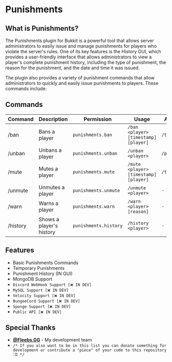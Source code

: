 # Punishments

## What is Punishments?
The Punishments plugin for Bukkit is a powerful tool that allows server administrators to easily issue and manage punishments for players who violate the server's rules. One of its key features is the History GUI, which provides a user-friendly interface that allows administrators to view a player's complete punishment history, including the type of punishment, the reason for the punishment, and the date and time it was issued.

The plugin also provides a variety of punishment commands that allow administrators to quickly and easily issue punishments to players. These commands include:

## Commands
| Command | Description | Permission | Usage                                | Aliases     |
| --- | --- | --- |--------------------------------------|-------------|
| /ban | Bans a player | `punishments.ban` | `/ban <player> [timestamp] [player]` | `/tempban`  |
| /unban | Unbans a player | `punishments.unban` | `/unban <player>` | `/pardon`   |
| /mute | Mutes a player | `punishments.mute` | `/mute <player> [timestamp] [player]` | `/tempmute` |
| /unmute | Unmutes a player | `punishments.unmute` | `/unmute <player>` | `-`         |
| /warn | Warns a player | `punishments.warn` | `/warn <player> [reason]` | `-`         |
 | /history | Shows a player's history | `punishments.history` | `/history <player>` | `-`         |

## Features
- Basic Punishments Commands
- Temporary Punishments
- Punishment History (IN GUI)
- MongoDB Support
- `Discord WebHook Support [❌ IN DEV]`
- `MySQL Support [❌ IN DEV]`
- `Velocity Support [❌ IN DEV]`
- `BungeeCord Support [❌ IN DEV]`
- `Sponge Support [❌ IN DEV]`
- `Public API [❌ IN DEV]`

## Special Thanks
 - [**@Fleebs.GG**](https://github.com/Fleeb-s-Pizza) - My development team
 - `/* If you also want to be in this list you can donate something for development or contribute a "piece" of your code to this repository :D */`